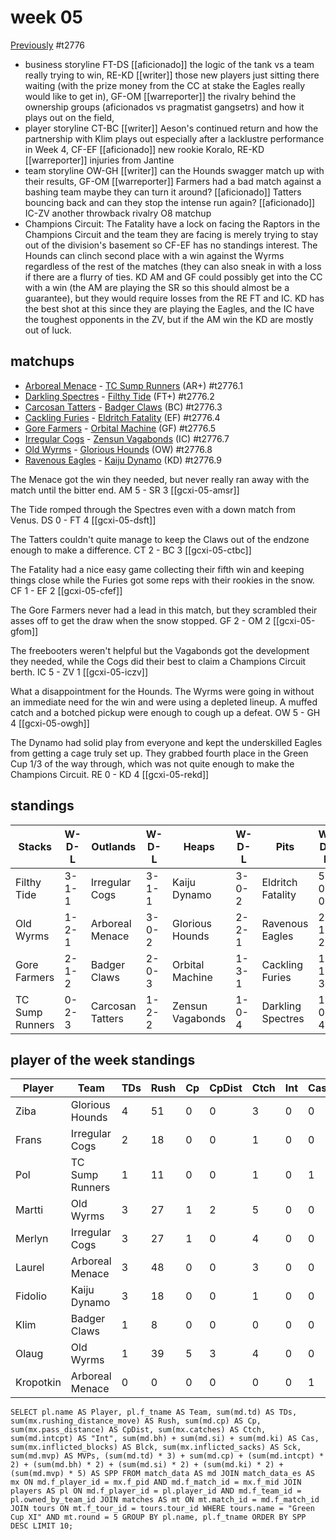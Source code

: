 # week 05

[Previously](week04) 
#t2776

* business storyline FT-DS [[aficionado]] the logic of the tank vs a team really trying to win, RE-KD [[writer]] those new players just sitting there waiting (with the prize money from the CC at stake the Eagles really would like to get in), GF-OM [[warreporter]] the rivalry behind the ownership groups (aficionados vs pragmatist gangsetrs) and how it plays out on the field,  
* player storyline CT-BC [[writer]] Aeson's continued return and how the partnership with Klim plays out especially after a lacklustre performance in Week 4, CF-EF [[aficionado]] new rookie Koralo, RE-KD [[warreporter]] injuries from Jantine
* team storyline OW-GH [[writer]] can the Hounds swagger match up with their results, GF-OM [[warreporter]] Farmers had a bad match against a bashing team maybe they can turn it around? [[aficionado]] Tatters bouncing back and can they stop the intense run again? [[aficionado]] IC-ZV another throwback rivalry O8 matchup
* Champions Circuit: The Fatality have a lock on facing the Raptors in the Champions Circuit and the team they are facing is merely trying to stay out of the division's basement so CF-EF has no standings interest. The Hounds can clinch second place with a win against the Wyrms regardless of the rest of the matches (they can also sneak in with a loss if there are a flurry of ties. KD AM and GF could possibly get into the CC with a win (the AM are playing the SR so this should almost be a guarantee), but they would require losses from the RE FT and IC. KD has the best shot at this since they are playing the Eagles, and the IC have the toughest opponents in the ZV, but if the AM win the KD are mostly out of luck.


## matchups

* [Arboreal Menace](../../teams/arborealmenace) - [TC Sump Runners](../../teams/sumprunners) (AR+) #t2776.1
* [Darkling Spectres](../../teams/darklingspectres) - [Filthy Tide](../../teams/filthytide) (FT+) #t2776.2
* [Carcosan Tatters](../../teams/carcosantatters) - [Badger Claws](../../teams/badgerclaws) (BC) #t2776.3
* [Cackling Furies](../../teams/cacklingfuries) - [Eldritch Fatality](../../teams/eldritchfatality) (EF) #t2776.4
* [Gore Farmers](../../teams/gorefarmers)  - [Orbital Machine](../../teams/orbitalmachine) (GF) #t2776.5
* [Irregular Cogs](../../teams/irregularcogs) - [Zensun Vagabonds](../../teams/zensunvagabonds) (IC) #t2776.7
* [Old Wyrms](../../teams/oldwyrms) - [Glorious Hounds](../../teams/glorioushounds) (OW) #t2776.8
* [Ravenous Eagles](../../teams/ravenouseagles) - [Kaiju Dynamo](../../teams/kaijudynamo) (KD) #t2776.9

The Menace got the win they needed, but never really ran away with the match until the bitter end. AM 5 - SR 3 [[gcxi-05-amsr]]

The Tide romped through the Spectres even with a down match from Venus. DS 0 - FT 4 [[gcxi-05-dsft]]

The Tatters couldn't quite manage to keep the Claws out of the endzone enough to make a difference. CT 2 - BC 3 [[gcxi-05-ctbc]]

The Fatality had a nice easy game collecting their fifth win and keeping things close while the Furies got some reps with their rookies in the snow. CF 1 - EF 2 [[gcxi-05-cfef]]

The Gore Farmers never had a lead in this match, but they scrambled their asses off to get the draw when the snow stopped. GF 2 - OM 2 [[gcxi-05-gfom]]

The freebooters weren't helpful but the Vagabonds got the development they needed, while the Cogs did their best to claim a Champions Circuit berth. IC 5 - ZV 1 [[gcxi-05-iczv]]

What a disappointment for the Hounds. The Wyrms were going in without an immediate need for the win and were using a depleted lineup. A muffed catch and a botched pickup were enough to cough up a defeat. OW 5 - GH 4 [[gcxi-05-owgh]]

The Dynamo had solid play from everyone and kept the underskilled Eagles from getting a cage truly set up. They grabbed fourth place in the Green Cup 1/3 of the way through, which was not quite enough to make the Champions Circuit. RE 0 - KD 4 [[gcxi-05-rekd]]

## standings

| Stacks | W-D-L | Outlands | W-D-L | Heaps | W-D-L | Pits | W-D-L |
|-------|-----|--|--|------|------|--|--|
| Filthy Tide | 3-1-1 | Irregular Cogs | 3-1-1 | Kaiju Dynamo | 3-0-2 | Eldritch Fatality | 5-0-0 |
| Old Wyrms | 1-2-1 | Arboreal Menace | 3-0-2 | Glorious Hounds | 2-2-1 | Ravenous Eagles | 2-1-2 |
| Gore Farmers | 2-1-2 | Badger Claws | 2-0-3 | Orbital Machine | 1-3-1 | Cackling Furies | 1-1-3 |
| TC Sump Runners | 0-2-3 | Carcosan Tatters | 1-2-2 | Zensun Vagabonds | 1-0-4 | Darkling Spectres | 1-0-4 |


## player of the week standings

| Player    | Team              | TDs  | Rush | Cp   | CpDist | Ctch | Int  | Cas  | Blck | Sck  | MVP  | SPP  |
|-----------|-------------------|------|------|------|--------|------|------|------|------|------|------|------|
| Ziba      | Glorious Hounds |    4 |   51 |    0 |      0 |    3 |    0 |    0 |    2 |    1 |    0 |   12 |
| Frans     | Irregular Cogs  |    2 |   18 |    0 |      0 |    1 |    0 |    0 |    0 |    0 |    1 |   11 |
| Pol       | TC Sump Runners |    1 |   11 |    0 |      0 |    1 |    0 |    1 |    6 |    0 |    1 |   10 |
| Martti    | Old Wyrms       |    3 |   27 |    1 |      2 |    5 |    0 |    0 |    1 |    0 |    0 |   10 |
| Merlyn    | Irregular Cogs  |    3 |   27 |    1 |      0 |    4 |    0 |    0 |    4 |    0 |    0 |   10 |
| Laurel    | Arboreal Menace |    3 |   48 |    0 |      0 |    3 |    0 |    0 |    0 |    0 |    0 |    9 |
| Fidolio   | Kaiju Dynamo    |    3 |   18 |    0 |      0 |    1 |    0 |    0 |    0 |    0 |    0 |    9 |
| Klim      | Badger Claws    |    1 |    8 |    0 |      0 |    0 |    0 |    0 |    0 |    0 |    1 |    8 |
| Olaug     | Old Wyrms       |    1 |   39 |    5 |      3 |    4 |    0 |    0 |    6 |    0 |    0 |    8 |
| Kropotkin | Arboreal Menace |    0 |    0 |    0 |      0 |    0 |    0 |    1 |    5 |    1 |    1 |    7 |

```
SELECT pl.name AS Player, pl.f_tname AS Team, sum(md.td) AS TDs, sum(mx.rushing_distance_move) AS Rush, sum(md.cp) AS Cp,	sum(mx.pass_distance) AS CpDist, sum(mx.catches) AS Ctch, sum(md.intcpt) AS "Int", sum(md.bh) + sum(md.si) + sum(md.ki) AS Cas, sum(mx.inflicted_blocks) AS Blck, sum(mx.inflicted_sacks) AS Sck, sum(md.mvp) AS MVPs, (sum(md.td) * 3) + sum(md.cp) + (sum(md.intcpt) * 2) + (sum(md.bh) * 2) + (sum(md.si) * 2) + (sum(md.ki) * 2) + (sum(md.mvp) * 5) AS SPP FROM match_data AS md JOIN match_data_es AS mx ON md.f_player_id = mx.f_pid AND md.f_match_id = mx.f_mid JOIN players AS pl ON md.f_player_id = pl.player_id AND md.f_team_id = pl.owned_by_team_id JOIN matches AS mt ON mt.match_id = md.f_match_id JOIN tours ON mt.f_tour_id = tours.tour_id WHERE tours.name = "Green Cup XI" AND mt.round = 5 GROUP BY pl.name, pl.f_tname ORDER BY SPP DESC LIMIT 10;
```

